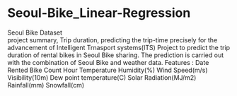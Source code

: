 # Seoul-Bike_Linear-Regression
Seoul Bike Dataset  
project summary,
Trip duration, predicting the trip-time precisely for the advancement of
Intelligent Trnasport systems(ITS)
Project to predict the trip duration of rental bikes in Seoul Bike sharing.
The prediction is carried out with the combination of Seoul Bike and weather data.
Features :
Date
Rented Bike Count
Hour
Temperature
Humidity(%)
Wind Speed(m/s)
Visibility(10m)
Dew point temperature(C)
Solar Radiation(MJ/m2)
Rainfall(mm)
Snowfall(cm)
